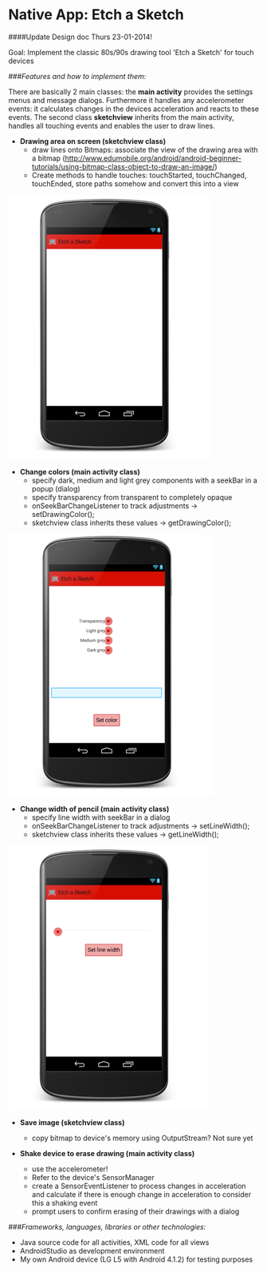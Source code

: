 # Native App: Etch a Sketch

####Update Design doc Thurs 23-01-2014!

Goal: Implement the classic 80s/90s drawing tool 'Etch a Sketch' for touch devices

###*Features and how to implement them:*

There are basically 2 main classes: the <b>main activity</b> provides the settings menus and message dialogs. Furthermore it handles any accelerometer events: it
calculates changes in the devices acceleration and reacts to these events. 
The second class <b>sketchview</b> inherits from the main activity, handles all touching events and enables the user to draw lines.

- <b>Drawing area on screen (sketchview class)</b>
	* draw lines onto Bitmaps: associate the view of the drawing area with a bitmap
	(http://www.edumobile.org/android/android-beginner-tutorials/using-bitmap-class-object-to-draw-an-image/)
	* Create methods to handle touches: touchStarted, touchChanged, touchEnded, store paths somehow and convert this into a view
	
![alt text](https://github.com/marissasieuwerts/etch_a_sketch/blob/master/homescreen.png?raw=true "Mockup drawing area, still need to add buttons to bring up menu dialogs")
	

- <b>Change colors (main activity class)</b>
	* specify dark, medium and light grey components with a seekBar in a popup (dialog)
	* specify transparency from transparent to completely opaque
	* onSeekBarChangeListener to track adjustments -> setDrawingColor();
	* sketchview class inherits these values -> getDrawingColor();
	
![alt text](https://github.com/marissasieuwerts/etch_a_sketch/blob/master/menu_colors.png?raw=true "Mockup color menu, there is supposed to be a preview of the selection in the blue field")
	
-	<b>Change width of pencil (main activity class)</b>
	* specify line width with seekBar in a dialog
	* onSeekBarChangeListener to track adjustments -> setLineWidth();
	* sketchview class inherits these values -> getLineWidth();
	
![alt text](https://github.com/marissasieuwerts/etch_a_sketch/blob/master/menu_linewidth.png?raw=true "Mockup width menu")
	   
- <b>Save image (sketchview class)</b>
	* copy bitmap to device's memory using OutputStream? Not sure yet
		
- <b>Shake device to erase drawing (main activity class)</b>
	* use the accelerometer!
	* Refer to the device's SensorManager
	* create a SensorEventListener to process changes in acceleration and calculate if there is enough change in acceleration to consider this a shaking event
	* prompt users to confirm erasing of their drawings with a dialog
	
###*Frameworks, languages, libraries or other technologies:*
* Java source code for all activities, XML code for all views
* AndroidStudio as development environment
* My own Android device (LG L5 with Android 4.1.2) for testing purposes
